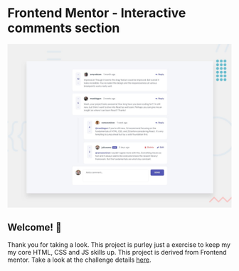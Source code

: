 # Frontend Mentor - Interactive comments section

![Design preview for the Interactive comments section coding challenge](./design/desktop-preview.jpg)

## Welcome! 👋

Thank you for taking a look. This project is purley just a exercise to keep my my core HTML, CSS and JS skills up. This project is derived from Frontend mentor. Take a look at the challenge details [here](https://www.frontendmentor.io/challenges/interactive-comments-section-iG1RugEG9).
